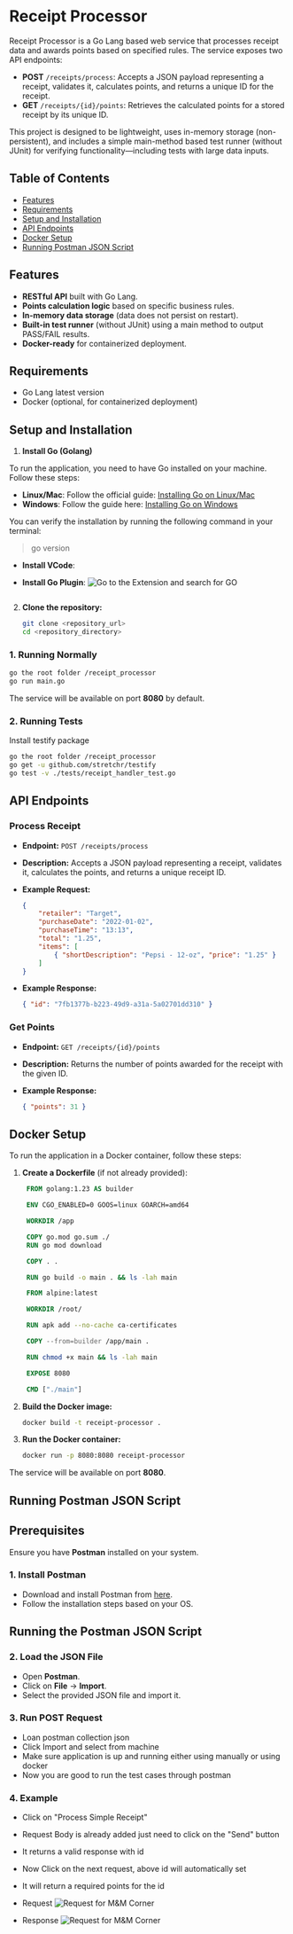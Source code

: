 # Receipt Processor

Receipt Processor is a Go Lang based web service that processes receipt data and awards points based on specified
rules. The service exposes two API endpoints:

- **POST** `/receipts/process`: Accepts a JSON payload representing a receipt, validates it, calculates points, and
  returns a unique ID for the receipt.
- **GET** `/receipts/{id}/points`: Retrieves the calculated points for a stored receipt by its unique ID.

This project is designed to be lightweight, uses in-memory storage (non-persistent), and includes a simple main-method
based test runner (without JUnit) for verifying functionality—including tests with large data inputs.

## Table of Contents

- [Features](#features)
- [Requirements](#requirements)
- [Setup and Installation](#setup-and-installation)
- [API Endpoints](#api-endpoints)
- [Docker Setup](#docker-setup)
- [Running Postman JSON Script](#running-postman-json-script)

## Features

- **RESTful API** built with Go Lang.
- **Points calculation logic** based on specific business rules.
- **In-memory data storage** (data does not persist on restart).
- **Built-in test runner** (without JUnit) using a main method to output PASS/FAIL results.
- **Docker-ready** for containerized deployment.

## Requirements

- Go Lang latest version
- Docker (optional, for containerized deployment)

## Setup and Installation

1. **Install Go (Golang)**

  To run the application, you need to have Go installed on your machine. Follow these steps:

- **Linux/Mac**: Follow the official guide: [Installing Go on Linux/Mac](https://golang.org/doc/install)
- **Windows**: Follow the guide here: [Installing Go on Windows](https://golang.org/doc/install#installing_on_windows)

You can verify the installation by running the following command in your terminal:
>go version

- **Install VCode**: 
- **Install Go Plugin**: ![Go to the Extension and search for GO ](images/go_lang_plugin.jpg)


   ```
2. **Clone the repository:**

   ```bash
   git clone <repository_url>
   cd <repository_directory>
   ```


### 1. Running Normally

```bash
go the root folder /receipt_processor
go run main.go 
```

The service will be available on port **8080** by default.

### 2. Running Tests

Install testify package

```bash
go the root folder /receipt_processor
go get -u github.com/stretchr/testify 
go test -v ./tests/receipt_handler_test.go
```

## API Endpoints

### Process Receipt

- **Endpoint:** `POST /receipts/process`
- **Description:** Accepts a JSON payload representing a receipt, validates it, calculates the points, and returns a
  unique receipt ID.
- **Example Request:**

  ```json
  {
      "retailer": "Target",
      "purchaseDate": "2022-01-02",
      "purchaseTime": "13:13",
      "total": "1.25",
      "items": [
          { "shortDescription": "Pepsi - 12-oz", "price": "1.25" }
      ]
  }
  ```

- **Example Response:**

  ```json
  { "id": "7fb1377b-b223-49d9-a31a-5a02701dd310" }
  ```

### Get Points

- **Endpoint:** `GET /receipts/{id}/points`
- **Description:** Returns the number of points awarded for the receipt with the given ID.
- **Example Response:**

  ```json
  { "points": 31 }
  ```

## Docker Setup

To run the application in a Docker container, follow these steps:

1. **Create a Dockerfile** (if not already provided):

   ```dockerfile
    FROM golang:1.23 AS builder

    ENV CGO_ENABLED=0 GOOS=linux GOARCH=amd64

    WORKDIR /app

    COPY go.mod go.sum ./
    RUN go mod download

    COPY . .

    RUN go build -o main . && ls -lah main

    FROM alpine:latest

    WORKDIR /root/

    RUN apk add --no-cache ca-certificates

    COPY --from=builder /app/main .

    RUN chmod +x main && ls -lah main

    EXPOSE 8080

    CMD ["./main"]

   ```

2. **Build the Docker image:**

   ```bash
   docker build -t receipt-processor .
   ```

3. **Run the Docker container:**

   ```bash
   docker run -p 8080:8080 receipt-processor
   ```

The service will be available on port **8080**.

## Running Postman JSON Script

## Prerequisites

Ensure you have **Postman** installed on your system.

### 1. Install Postman
- Download and install Postman from [here](https://www.postman.com/downloads/).
- Follow the installation steps based on your OS.

## Running the Postman JSON Script

### 2. Load the JSON File
- Open **Postman**.
- Click on **File** → **Import**.
- Select the provided JSON file and import it.

### 3. Run POST Request
- Loan postman collection json
- Click Import and select from machine
- Make sure application is up and running either using manually or using docker
- Now you are good to run the test cases through postman

### 4. Example
- Click on "Process Simple Receipt"
- Request Body is already added just need to click on the "Send" button
- It returns a valid response with id
- Now Click on the next request, above id will automatically set
- It will return a required points for the id

- Request ![Request for M&M Corner](images/request.jpg)
- Response ![Request for M&M Corner](images/response.jpg)






 